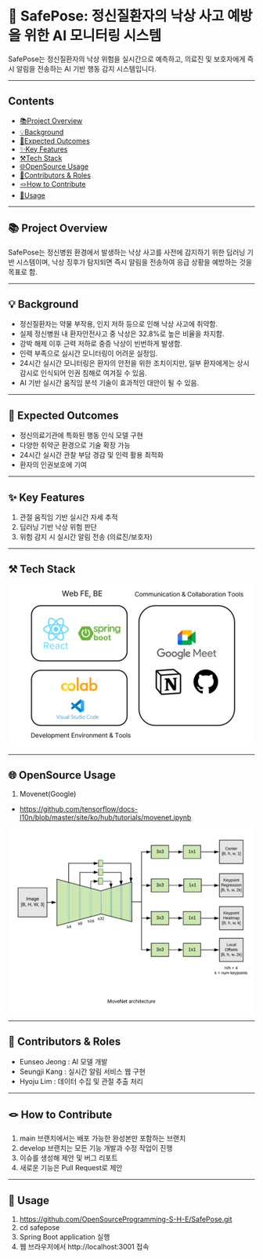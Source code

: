 # 📸 SafePose: 정신질환자의 낙상 사고 예방을 위한 AI 모니터링 시스템

SafePose는 정신질환자의 낙상 위험을 실시간으로 예측하고, 의료진 및 보호자에게 즉시 알림을 전송하는 AI 기반 행동 감지 시스템입니다.

---

## Contents

- [📚Project Overview](#📚Project-Overview)
- [💡Background](#💡Background)
- [🧩Expected Outcomes](#🧩Expected-Outcomes)
- [✨Key Features](#✨Key-Features)
- [⚒️Tech Stack](#⚒️Tech-Stack)
- [🌐OpenSource Usage](#🌐OpenSource-Usage)
- [🙌Contributors & Roles](#🙌Contributors-&-Roles)
- [🪢How to Contribute](#🪢How-to-Contribute)
- [🎫Usage](#🎫Usage)

---

## 📚 Project Overview

SafePose는 정신병원 환경에서 발생하는 낙상 사고를 사전에 감지하기 위한 딥러닝 기반 시스템이며,
낙상 징후가 탐지되면 즉시 알림을 전송하여 응급 상황을 예방하는 것을 목표로 함.

---

## 💡 Background

- 정신질환자는 약물 부작용, 인지 저하 등으로 인해 낙상 사고에 취약함.
- 실제 정신병원 내 환자안전사고 중 낙상은 32.8%로 높은 비율을 차지함.
- 강박 해제 이후 근력 저하로 중증 낙상이 빈번하게 발생함.
- 인력 부족으로 실시간 모니터링이 어려운 실정임.
- 24시간 실시간 모니터링은 환자의 안전을 위한 조치이지만, 일부 환자에게는 상시 감시로 인식되어 인권 침해로 여겨질 수 있음.
- AI 기반 실시간 움직임 분석 기술이 효과적인 대안이 될 수 있음.

---

## 🧩 Expected Outcomes

- 정신의료기관에 특화된 행동 인식 모델 구현
- 다양한 취약군 환경으로 기술 확장 가능
- 24시간 실시간 관찰 부담 경감 및 인력 활용 최적화
- 환자의 인권보호에 기여

---

## ✨ Key Features

1. 관절 움직임 기반 실시간 자세 추적
2. 딥러닝 기반 낙상 위험 판단
3. 위험 감지 시 실시간 알림 전송 (의료진/보호자)

---

## ⚒️ Tech Stack
![Stack](./images/stack.png)

---

## 🌐 OpenSource Usage

1. Movenet(Google)
- https://github.com/tensorflow/docs-l10n/blob/master/site/ko/hub/tutorials/movenet.ipynb
  
![System Architecture](./images/movenet.png)

---

## 🙌 Contributors & Roles

- Eunseo Jeong : AI 모델 개발
- Seungji Kang : 실시간 알림 서비스 웹 구현
- Hyoju Lim : 데이터 수집 및 관절 추출 처리

---

## 🪢 How to Contribute

1. main 브랜치에서는 배포 가능한 완성본만 포함하는 브랜치
2. develop 브랜치는 모든 기능 개발과 수정 작업이 진행
3. 이슈를 생성해 제안 및 버그 리포트
4. 새로운 기능은 Pull Request로 제안

---

## 🎫 Usage

1. https://github.com/OpenSourceProgramming-S-H-E/SafePose.git
2. cd safepose
3. Spring Boot application 실행
4. 웹 브라우저에서 http://localhost:3001 접속




